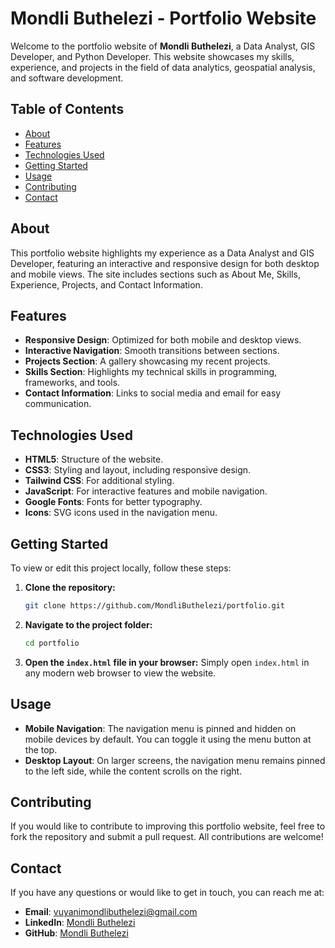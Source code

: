 # Mondli Buthelezi - Portfolio Website

Welcome to the portfolio website of **Mondli Buthelezi**, a Data Analyst, GIS Developer, and Python Developer. This website showcases my skills, experience, and projects in the field of data analytics, geospatial analysis, and software development.

## Table of Contents
- [About](#about)
- [Features](#features)
- [Technologies Used](#technologies-used)
- [Getting Started](#getting-started)
- [Usage](#usage)
- [Contributing](#contributing)
- [Contact](#contact)

## About
This portfolio website highlights my experience as a Data Analyst and GIS Developer, featuring an interactive and responsive design for both desktop and mobile views. The site includes sections such as About Me, Skills, Experience, Projects, and Contact Information.

## Features
- **Responsive Design**: Optimized for both mobile and desktop views.
- **Interactive Navigation**: Smooth transitions between sections.
- **Projects Section**: A gallery showcasing my recent projects.
- **Skills Section**: Highlights my technical skills in programming, frameworks, and tools.
- **Contact Information**: Links to social media and email for easy communication.

## Technologies Used
- **HTML5**: Structure of the website.
- **CSS3**: Styling and layout, including responsive design.
- **Tailwind CSS**: For additional styling.
- **JavaScript**: For interactive features and mobile navigation.
- **Google Fonts**: Fonts for better typography.
- **Icons**: SVG icons used in the navigation menu.

## Getting Started
To view or edit this project locally, follow these steps:

1. **Clone the repository:**
    ```bash
    git clone https://github.com/MondliButhelezi/portfolio.git
    ```

2. **Navigate to the project folder:**
    ```bash
    cd portfolio
    ```

3. **Open the `index.html` file in your browser:**
    Simply open `index.html` in any modern web browser to view the website.

## Usage
- **Mobile Navigation**: The navigation menu is pinned and hidden on mobile devices by default. You can toggle it using the menu button at the top.
- **Desktop Layout**: On larger screens, the navigation menu remains pinned to the left side, while the content scrolls on the right.

## Contributing
If you would like to contribute to improving this portfolio website, feel free to fork the repository and submit a pull request. All contributions are welcome!

## Contact
If you have any questions or would like to get in touch, you can reach me at:

- **Email**: [vuyanimondlibuthelezi@gmail.com](mailto:vuyanimondlibuthelezi@gmail.com)
- **LinkedIn**: [Mondli Buthelezi](https://www.linkedin.com/in/vuyani-mondli-buthelezi-59767871/)
- **GitHub**: [Mondli Buthelezi](https://github.com/MondliButhelezi)
